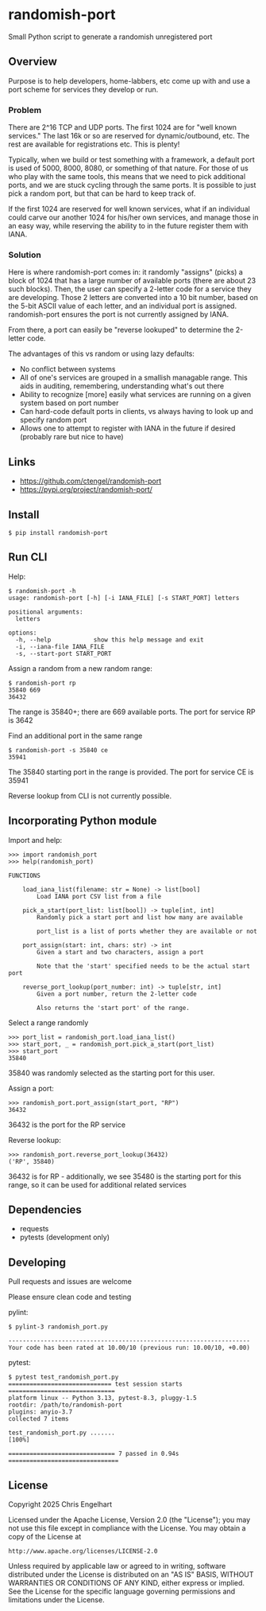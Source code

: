 # randomish-port
Small Python script to generate a randomish unregistered port

## Overview

Purpose is to help developers, home-labbers, etc come up with and use a port
scheme for services they develop or run.

### Problem

There are 2^16 TCP and UDP ports.  The first 1024 are for "well known services."  The last 16k or so are reserved for dynamic/outbound, etc.  The rest are available for registrations etc. This is plenty!

Typically, when we build or test something with a framework, a default port is used of 5000, 8000, 8080, or something of that nature.  For those of us who play with the same tools, this means that we need to pick additional ports, and we are stuck cycling through the same ports.  It is possible to just pick a random port, but that can be hard to keep track of.

If the first 1024 are reserved for well known services, what if an individual could carve our another 1024 for his/her own services, and manage those in an easy way, while reserving the ability to in the future register them with IANA.

### Solution

Here is where randomish-port comes in: it randomly "assigns" (picks) a block of 1024 that has a large number of available ports (there are about 23 such blocks).  Then, the user can specify a 2-letter code for a service they are developing.  Those 2 letters are converted into a 10 bit number, based on the 5-bit ASCII value of each letter, and an individual port is assigned.  randomish-port ensures the port is not currently assigned by IANA.

From there, a port can easily be "reverse lookuped" to determine the 2-letter code.

The advantages of this vs random or using lazy defaults:
- No conflict between systems
- All of one's services are grouped in a smallish managable range.  This aids in auditing, remembering, understanding what's out there
- Ability to recognize [more] easily what services are running on a given system based on port number
- Can hard-code default ports in clients, vs always having to look up and specify random port
- Allows one to attempt to register with IANA in the future if desired (probably rare but nice to have)

## Links

- https://github.com/ctengel/randomish-port
- https://pypi.org/project/randomish-port/

## Install

```
$ pip install randomish-port
```

## Run CLI

Help:

```
$ randomish-port -h
usage: randomish-port [-h] [-i IANA_FILE] [-s START_PORT] letters

positional arguments:
  letters

options:
  -h, --help            show this help message and exit
  -i, --iana-file IANA_FILE
  -s, --start-port START_PORT
```

Assign a random from a new random range:


```
$ randomish-port rp
35840 669
36432
```

The range is 35840+; there are 669 available ports.  The port for service RP is 3642

Find an additional port in the same range

```
$ randomish-port -s 35840 ce
35941
```

The 35840 starting port in the range is provided.  The port for service CE is 35941

Reverse lookup from CLI is not currently possible.

## Incorporating Python module

Import and help:


```
>>> import randomish_port
>>> help(randomish_port)

FUNCTIONS

    load_iana_list(filename: str = None) -> list[bool]
        Load IANA port CSV list from a file

    pick_a_start(port_list: list[bool]) -> tuple[int, int]
        Randomly pick a start port and list how many are available

        port_list is a list of ports whether they are available or not

    port_assign(start: int, chars: str) -> int
        Given a start and two characters, assign a port

        Note that the 'start' specified needs to be the actual start port

    reverse_port_lookup(port_number: int) -> tuple[str, int]
        Given a port number, return the 2-letter code

        Also returns the 'start port' of the range.
```

Select a range randomly

```
>>> port_list = randomish_port.load_iana_list()
>>> start_port, _ = randomish_port.pick_a_start(port_list)
>>> start_port
35840
```

35840 was randomly selected as the starting port for this user.


Assign a port:

```
>>> randomish_port.port_assign(start_port, "RP")
36432
```

36432 is the port for the RP service

Reverse lookup:

```
>>> randomish_port.reverse_port_lookup(36432)
('RP', 35840)
```

36432 is for RP - additionally, we see 35480 is the starting port for this range, so it can be used for additional related services

## Dependencies
* requests
* pytests (development only)

## Developing

Pull requests and issues are welcome

Please ensure clean code and testing

pylint:
```
$ pylint-3 randomish_port.py 

--------------------------------------------------------------------
Your code has been rated at 10.00/10 (previous run: 10.00/10, +0.00)
```

pytest:
```
$ pytest test_randomish_port.py 
============================= test session starts ==============================
platform linux -- Python 3.13, pytest-8.3, pluggy-1.5
rootdir: /path/to/randomish-port
plugins: anyio-3.7
collected 7 items                                                              

test_randomish_port.py .......                                           [100%]

============================== 7 passed in 0.94s ===============================
```

## License

Copyright 2025 Chris Engelhart

Licensed under the Apache License, Version 2.0 (the "License");
you may not use this file except in compliance with the License.
You may obtain a copy of the License at

    http://www.apache.org/licenses/LICENSE-2.0

Unless required by applicable law or agreed to in writing, software
distributed under the License is distributed on an "AS IS" BASIS,
WITHOUT WARRANTIES OR CONDITIONS OF ANY KIND, either express or implied.
See the License for the specific language governing permissions and
limitations under the License.
